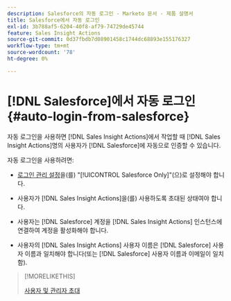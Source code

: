 ```yaml
---
description: Salesforce의 자동 로그인 - Marketo 문서 - 제품 설명서
title: Salesforce에서 자동 로그인
exl-id: 3b788af5-6204-40f8-af79-74729de45744
feature: Sales Insight Actions
source-git-commit: 0d37fbdb7d08901458c1744dc68893e155176327
workflow-type: tm+mt
source-wordcount: '78'
ht-degree: 0%

---
```


# [!DNL Salesforce]에서 자동 로그인 {#auto-login-from-salesforce}

자동 로그인을 사용하면 [!DNL Sales Insight Actions]에서 작업할 때 [!DNL Sales Insight Actions]명의 사용자가 [!DNL Salesforce]에 자동으로 인증할 수 있습니다.

자동 로그인을 사용하려면:

* [로그인 관리 설정](/help/marketo/product-docs/marketo-sales-insight/actions/admin/login-management-settings.md)을(를) &quot;[!UICONTROL Salesforce Only]&quot;(으)로 설정해야 합니다.

* 사용자가 [!DNL Sales Insight Actions]을(를) 사용하도록 초대된 상태여야 합니다.

* 사용자는 [!DNL Salesforce] 계정을 [!DNL Sales Insight Actions] 인스턴스에 연결하여 계정을 활성화해야 합니다.

* 사용자의 [!DNL Sales Insight Actions] 사용자 이름은 [!DNL Salesforce] 사용자 이름과 일치해야 합니다(또는 [!DNL Salesforce] 사용자 이름과 이메일이 일치함).

>[!MORELIKETHIS]
>
>[사용자 및 관리자 초대](/help/marketo/product-docs/marketo-sales-insight/actions/admin/invite-users-and-admins.md)
